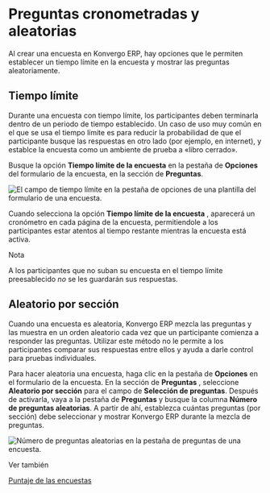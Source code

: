 # Preguntas cronometradas y aleatorias

Al crear una encuesta en Konvergo ERP, hay opciones que le permiten establecer un
tiempo límite en la encuesta y mostrar las preguntas aleatoriamente.

## Tiempo límite

Durante una encuesta con tiempo límite, los participantes deben terminarla
dentro de un periodo de tiempo establecido. Un caso de uso muy común en el que
se usa el tiempo límite es para reducir la probabilidad de que el participante
busque las respuestas en otro lado (por ejemplo, en internet), y establce la
encuesta como un ambiente de prueba a «libro cerrado».

Busque la opción **Tiempo límite de la encuesta** en la pestaña de
**Opciones** del formulario de la encuesta, en la sección de **Preguntas**.

![El campo de tiempo límite en la pestaña de opciones de una plantilla del
formulario de una encuesta. ](../../../_images/time-limit.png)

Cuando selecciona la opción **Tiempo límite de la encuesta** , aparecerá un
cronómetro en cada página de la encuesta, permitiendole a los participantes
estar atentos al tiempo restante mientras la encuesta está activa.

<div class="alert alert-primary">
<p class="alert-title">
Nota</p><p>A los participantes que no suban su encuesta en el tiempo límite preesablecido <em>no</em> se les guardarán sus respuestas.</p>
</div>

## Aleatorio por sección

Cuando una encuesta es aleatoria, Konvergo ERP mezcla las preguntas y las muestra en
un orden aleatorio cada vez que un participante comienza a responder las
preguntas. Utilizar este método no le permite a los participantes comparar sus
respuestas entre ellos y ayuda a darle control para pruebas individuales.

Para hacer aleatoria una encuesta, haga clic en la pestaña de **Opciones** en
el formulario de la encuesta. En la sección de **Preguntas** , seleccione
**Aleatorio por sección** para el campo de **Selección de preguntas**. Después
de activarla, vaya a la pestaña de **Preguntas** y busque la columna **Número
de preguntas aleatorias**. A partir de ahí, establezca cuántas preguntas (por
sección) debe seleccionar y mostrar Konvergo ERP durante la mezcla de preguntas.

![Número de preguntas aleatorias en la pestaña de preguntas de una encuesta.
](../../../_images/random-questions.png) <div class="alert alert-secondary">
<p class="alert-title">
Ver también</p><p><a href="scoring">Puntaje de las encuestas</a></p>
</div>

